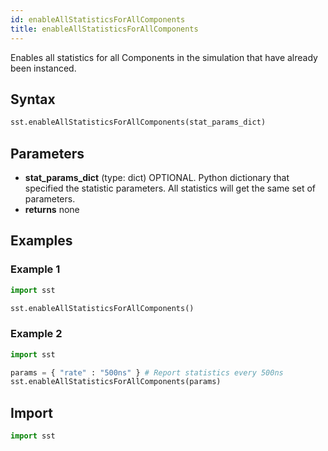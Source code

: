 ```yaml
---
id: enableAllStatisticsForAllComponents
title: enableAllStatisticsForAllComponents
---
```


<!---
SAND2022-6843 O
Source: sst-documentation/manuals/python
--->

Enables all statistics for all Components in the simulation that have already been instanced. 

## Syntax
```python
sst.enableAllStatisticsForAllComponents(stat_params_dict)
```

## Parameters
* **stat_params_dict** (type: dict) OPTIONAL. Python dictionary that specified the statistic parameters. All statistics will get the same set of parameters.
* **returns** none

## Examples

### Example 1
```python
import sst

sst.enableAllStatisticsForAllComponents()
```

### Example 2
```python
import sst

params = { "rate" : "500ns" } # Report statistics every 500ns
sst.enableAllStatisticsForAllComponents(params)
```

## Import
```python
import sst
```